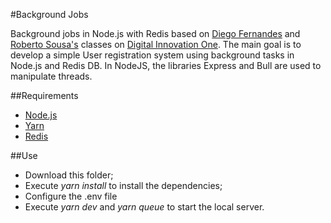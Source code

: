 #Background Jobs

Background jobs in Node.js with Redis based on [Diego Fernandes](https://github.com/rocketseat-content/masterclass-nodejs-background-jobs) and [Roberto Sousa's](https://github.com/robertosousa1) classes on [Digital Innovation One](https://digitalinnovation.one/ "Digital Innovation One"). The main goal is to develop a simple User registration system using background tasks in Node.js and Redis DB. 
In NodeJS, the libraries Express and Bull are used to manipulate threads. 

##Requirements 

- [Node.js](https://nodejs.org/en/)
- [Yarn](https://yarnpkg.com)
- [Redis](https://redis.io/)

##Use

- Download this folder;
- Execute *yarn install* to install the dependencies;
- Configure the .env file 
- Execute *yarn dev* and *yarn queue* to start the local server.